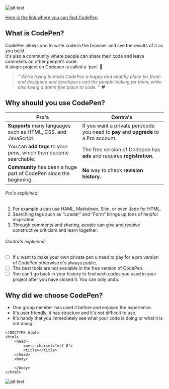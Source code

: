 ![alt text](download.png)

[Here is the link where you can find CodePen](https://codepen.io/)

## What is CodePen? 

CodePen allows you to write code in the browser and see the results of it as you build.  
It's also a community where people can share their code and leave comments on other people's code.  
A single project on Codepen is called a ‘pen’. :memo:

> *" We're trying to make CodePen a happy and healthy place for front-end designers and developers and the people looking for  them, while also being a damn fine place to code. " :heart:*

## Why should you use CodePen?

Pro's | Contra's 
--- | --- 
 **Supports** many languages such as HTML, CSS, and JavaScript. |  If you want a private pen/code you need to **pay** and **upgrade** to a Pro account.
 You can **add tags** to your pens, which then become searchable. | The free version of Codepen has **ads** and requires **registration.**
 **Community** has been a huge part of CodePen since the beginning. | **No** way to check **revision history.**

###### Pro's explained:
1. For example u can use HAML, Markdown, Slim, or even Jade for HTML.
2. Searching tags such as “Loader” and “Form” brings up tons of helpful inspiration. 
3. Through comments and sharing, people can give and receive constructive criticism and learn together.

###### Contra's explained:

- [ ]  If u want to make your own private pen u need to pay for a pro version of CodePen otherwise it's always public.
- [ ]  The best tools are not available in the free version of CodePen.
- [ ]  You can't go back in your history to find wich codes you used in your project after you have closed it. You can only undo.

## Why did we choose CodePen?

* One group member has used it before and enjoyed the experience. 
* It's user friendly, it has structure and it's not difficult to use. 
* It's handy that you immediately see what your code is doing or what it is not doing. 

```
<!DOCTYPE html>
<html>
    <head>
        <meta charset="utf-8">
        <title></title>
    </head>
    <body>
        
    </body>
</html>
```

![alt text](codepen.jpg)
